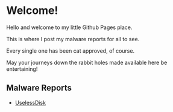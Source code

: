 # Welcome!

Hello and welcome to my little Github Pages place.

This is where I post my malware reports for all to see.

Every single one has been cat approved, of course.

May your journeys down the rabbit holes made available here be entertaining!

## Malware Reports

* [UselessDisk](./reports/uselessdisk/uselessdisk.md)
